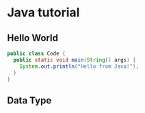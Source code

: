# Java tutorial

## Hello World

```java
public class Code {
  public static void main(String[] args) {
    System.out.println("Hello from Java!");
  }
}
```

## Data Type
